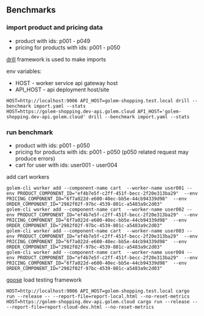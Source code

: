 ## Benchmarks

### import product and pricing data

* product with ids: p001 - p049
* pricing for products with ids: p001 - p050

[drill](https://github.com/fcsonline/drill) framework is used to make imports

env variables:
* HOST - worker service api gateway host
* API_HOST - api deployment host/site

```
HOST=http://localhost:9006 API_HOST=golem-shopping.test.local drill --benchmark import.yaml --stats
HOST=https://golem-shopping.dev-api.golem.cloud API_HOST='golem-shopping.dev-api.golem.cloud' drill --benchmark import.yaml --stats
```

### run benchmark

* product with ids: p001 - p050
* pricing for products with ids: p001 - p050 (p050 related request may produce errors)
* cart for user with ids: user001 - user004

add cart workers

```
golem-cli worker add --component-name cart  --worker-name user001 --env PRODUCT_COMPONENT_ID="ef4b7e5f-c2ff-451f-becc-2f20e313ba29"  --env PRICING_COMPONENT_ID="6f7a022d-e600-40ec-bb5e-44cb94339d98"  --env ORDER_COMPONENT_ID="2982f02f-97bc-4539-801c-a5483a9c2d03"
golem-cli worker add --component-name cart  --worker-name user002 --env PRODUCT_COMPONENT_ID="ef4b7e5f-c2ff-451f-becc-2f20e313ba29"  --env PRICING_COMPONENT_ID="6f7a022d-e600-40ec-bb5e-44cb94339d98"  --env ORDER_COMPONENT_ID="2982f02f-97bc-4539-801c-a5483a9c2d03"
golem-cli worker add --component-name cart  --worker-name user003 --env PRODUCT_COMPONENT_ID="ef4b7e5f-c2ff-451f-becc-2f20e313ba29"  --env PRICING_COMPONENT_ID="6f7a022d-e600-40ec-bb5e-44cb94339d98"  --env ORDER_COMPONENT_ID="2982f02f-97bc-4539-801c-a5483a9c2d03"
golem-cli worker add --component-name cart  --worker-name user004 --env PRODUCT_COMPONENT_ID="ef4b7e5f-c2ff-451f-becc-2f20e313ba29"  --env PRICING_COMPONENT_ID="6f7a022d-e600-40ec-bb5e-44cb94339d98"  --env ORDER_COMPONENT_ID="2982f02f-97bc-4539-801c-a5483a9c2d03"
```

[goose](https://github.com/tag1consulting/goose) load testing framework

```
HOST=http://localhost:9006 API_HOST=golem-shopping.test.local cargo run --release -- --report-file=report-local.html --no-reset-metrics
HOST=https://golem-shopping.dev-api.golem.cloud cargo run --release -- --report-file=report-cloud-dev.html --no-reset-metrics
```